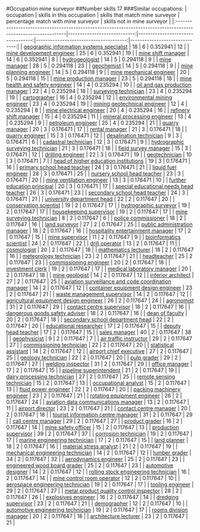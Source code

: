 #Occupation mine surveyor
##Number skills 17
###Similar occupations:
| occupation                                                                                                    |   skills in this occupation |   skills that match mine surveyor |   percentage match with mine surveyor |   skills not in mine surveyor |
|:--------------------------------------------------------------------------------------------------------------|----------------------------:|----------------------------------:|--------------------------------------:|------------------------------:|
| [geographic information systems specialist](geographic_information_systems_specialist.md)                     |                          18 |                                 6 |                              0.352941 |                            12 |
| [mine development engineer](mine_development_engineer.md)                                                     |                          25 |                                 6 |                              0.352941 |                            19 |
| [mine shift manager](mine_shift_manager.md)                                                                   |                          14 |                                 6 |                              0.352941 |                             8 |
| [hydrogeologist](hydrogeologist.md)                                                                           |                          14 |                                 5 |                              0.294118 |                             9 |
| [mine manager](mine_manager.md)                                                                               |                          28 |                                 5 |                              0.294118 |                            23 |
| [geochemist](geochemist.md)                                                                                   |                          14 |                                 5 |                              0.294118 |                             9 |
| [mine planning engineer](mine_planning_engineer.md)                                                           |                          14 |                                 5 |                              0.294118 |                             9 |
| [mine mechanical engineer](mine_mechanical_engineer.md)                                                       |                          20 |                                 5 |                              0.294118 |                            15 |
| [mine production manager](mine_production_manager.md)                                                         |                          23 |                                 5 |                              0.294118 |                            18 |
| [mine health and safety engineer](mine_health_and_safety_engineer.md)                                         |                          14 |                                 4 |                              0.235294 |                            10 |
| [oil and gas production manager](oil_and_gas_production_manager.md)                                           |                          22 |                                 4 |                              0.235294 |                            18 |
| [surveying technician](surveying_technician.md)                                                               |                          23 |                                 4 |                              0.235294 |                            19 |
| [cartographer](cartographer.md)                                                                               |                          16 |                                 4 |                              0.235294 |                            12 |
| [environmental mining engineer](environmental_mining_engineer.md)                                             |                          23 |                                 4 |                              0.235294 |                            19 |
| [mining geotechnical engineer](mining_geotechnical_engineer.md)                                               |                          12 |                                 4 |                              0.235294 |                             8 |
| [mine electrical engineer](mine_electrical_engineer.md)                                                       |                          20 |                                 4 |                              0.235294 |                            16 |
| [refinery shift manager](refinery_shift_manager.md)                                                           |                          15 |                                 4 |                              0.235294 |                            11 |
| [mineral processing engineer](mineral_processing_engineer.md)                                                 |                          13 |                                 4 |                              0.235294 |                             9 |
| [petroleum engineer](petroleum_engineer.md)                                                                   |                          25 |                                 4 |                              0.235294 |                            21 |
| [quarry manager](quarry_manager.md)                                                                           |                          20 |                                 3 |                              0.176471 |                            17 |
| [rental manager](rental_manager.md)                                                                           |                          21 |                                 3 |                              0.176471 |                            18 |
| [quarry engineer](quarry_engineer.md)                                                                         |                          15 |                                 3 |                              0.176471 |                            12 |
| [desalination technician](desalination_technician.md)                                                         |                           9 |                                 3 |                              0.176471 |                             6 |
| [cadastral technician](cadastral_technician.md)                                                               |                          12 |                                 3 |                              0.176471 |                             9 |
| [hydrographic surveying technician](hydrographic_surveying_technician.md)                                     |                          21 |                                 3 |                              0.176471 |                            18 |
| [field survey manager](field_survey_manager.md)                                                               |                          15 |                                 3 |                              0.176471 |                            12 |
| [drilling engineer](drilling_engineer.md)                                                                     |                          22 |                                 3 |                              0.176471 |                            19 |
| [geotechnician](geotechnician.md)                                                                             |                          10 |                                 3 |                              0.176471 |                             7 |
| [head of higher education institutions](head_of_higher_education_institutions.md)                             |                          19 |                                 3 |                              0.176471 |                            16 |
| [primary school head teacher](primary_school_head_teacher.md)                                                 |                          24 |                                 3 |                              0.176471 |                            21 |
| [liquid fuel engineer](liquid_fuel_engineer.md)                                                               |                          28 |                                 3 |                              0.176471 |                            25 |
| [nursery school head teacher](nursery_school_head_teacher.md)                                                 |                          23 |                                 3 |                              0.176471 |                            20 |
| [mine ventilation engineer](mine_ventilation_engineer.md)                                                     |                          13 |                                 3 |                              0.176471 |                            10 |
| [further education principal](further_education_principal.md)                                                 |                          20 |                                 3 |                              0.176471 |                            17 |
| [special educational needs head teacher](special_educational_needs_head_teacher.md)                           |                          26 |                                 3 |                              0.176471 |                            23 |
| [secondary school head teacher](secondary_school_head_teacher.md)                                             |                          24 |                                 3 |                              0.176471 |                            21 |
| [university department head](university_department_head.md)                                                   |                          22 |                                 2 |                              0.117647 |                            20 |
| [conservation scientist](conservation_scientist.md)                                                           |                          19 |                                 2 |                              0.117647 |                            17 |
| [hydrographic surveyor](hydrographic_surveyor.md)                                                             |                          19 |                                 2 |                              0.117647 |                            17 |
| [housekeeping supervisor](housekeeping_supervisor.md)                                                         |                          19 |                                 2 |                              0.117647 |                            17 |
| [mine surveying technician](mine_surveying_technician.md)                                                     |                           8 |                                 2 |                              0.117647 |                             6 |
| [police commissioner](police_commissioner.md)                                                                 |                          18 |                                 2 |                              0.117647 |                            16 |
| [land surveyor](land_surveyor.md)                                                                             |                          27 |                                 2 |                              0.117647 |                            25 |
| [public administration manager](public_administration_manager.md)                                             |                          18 |                                 2 |                              0.117647 |                            16 |
| [hospitality entertainment manager](hospitality_entertainment_manager.md)                                     |                          17 |                                 2 |                              0.117647 |                            15 |
| [mine supervisor](mine_supervisor.md)                                                                         |                          11 |                                 2 |                              0.117647 |                             9 |
| [bioinformatics scientist](bioinformatics_scientist.md)                                                       |                          24 |                                 2 |                              0.117647 |                            22 |
| [drill operator](drill_operator.md)                                                                           |                          13 |                                 2 |                              0.117647 |                            11 |
| [cosmologist](cosmologist.md)                                                                                 |                          20 |                                 2 |                              0.117647 |                            18 |
| [mathematics lecturer](mathematics_lecturer.md)                                                               |                          18 |                                 2 |                              0.117647 |                            16 |
| [meteorology technician](meteorology_technician.md)                                                           |                          23 |                                 2 |                              0.117647 |                            21 |
| [headteacher](headteacher.md)                                                                                 |                          25 |                                 2 |                              0.117647 |                            23 |
| [commissioning engineer](commissioning_engineer.md)                                                           |                          20 |                                 2 |                              0.117647 |                            18 |
| [investment clerk](investment_clerk.md)                                                                       |                          19 |                                 2 |                              0.117647 |                            17 |
| [medical laboratory manager](medical_laboratory_manager.md)                                                   |                          20 |                                 2 |                              0.117647 |                            18 |
| [mine geologist](mine_geologist.md)                                                                           |                          14 |                                 2 |                              0.117647 |                            12 |
| [interior architect](interior_architect.md)                                                                   |                          27 |                                 2 |                              0.117647 |                            25 |
| [aviation surveillance and code coordination manager](aviation_surveillance_and_code_coordination_manager.md) |                          14 |                                 2 |                              0.117647 |                            12 |
| [container equipment design engineer](container_equipment_design_engineer.md)                                 |                          23 |                                 2 |                              0.117647 |                            21 |
| [waste management supervisor](waste_management_supervisor.md)                                                 |                          14 |                                 2 |                              0.117647 |                            12 |
| [agricultural equipment design engineer](agricultural_equipment_design_engineer.md)                           |                          26 |                                 2 |                              0.117647 |                            24 |
| [agronomist](agronomist.md)                                                                                   |                          31 |                                 2 |                              0.117647 |                            29 |
| [contact centre supervisor](contact_centre_supervisor.md)                                                     |                          18 |                                 2 |                              0.117647 |                            16 |
| [dangerous goods safety adviser](dangerous_goods_safety_adviser.md)                                           |                          18 |                                 2 |                              0.117647 |                            16 |
| [dean of faculty](dean_of_faculty.md)                                                                         |                          20 |                                 2 |                              0.117647 |                            18 |
| [secondary school department head](secondary_school_department_head.md)                                       |                          22 |                                 2 |                              0.117647 |                            20 |
| [educational researcher](educational_researcher.md)                                                           |                          17 |                                 2 |                              0.117647 |                            15 |
| [deputy head teacher](deputy_head_teacher.md)                                                                 |                          17 |                                 2 |                              0.117647 |                            15 |
| [sales manager](sales_manager.md)                                                                             |                          40 |                                 2 |                              0.117647 |                            38 |
| [geophysicist](geophysicist.md)                                                                               |                           9 |                                 2 |                              0.117647 |                             7 |
| [air traffic instructor](air_traffic_instructor.md)                                                           |                          29 |                                 2 |                              0.117647 |                            27 |
| [commissioning technician](commissioning_technician.md)                                                       |                          22 |                                 2 |                              0.117647 |                            20 |
| [statistical assistant](statistical_assistant.md)                                                             |                          14 |                                 2 |                              0.117647 |                            12 |
| [airport chief executive](airport_chief_executive.md)                                                         |                          27 |                                 2 |                              0.117647 |                            25 |
| [geology technician](geology_technician.md)                                                                   |                          22 |                                 2 |                              0.117647 |                            20 |
| [pulp grader](pulp_grader.md)                                                                                 |                          29 |                                 2 |                              0.117647 |                            27 |
| [welding inspector](welding_inspector.md)                                                                     |                          31 |                                 2 |                              0.117647 |                            29 |
| [office manager](office_manager.md)                                                                           |                          17 |                                 2 |                              0.117647 |                            15 |
| [pipeline superintendent](pipeline superintendent.md)                                                         |                          21 |                                 2 |                              0.117647 |                            19 |
| [dairy processing technician](dairy_processing_technician.md)                                                 |                          27 |                                 2 |                              0.117647 |                            25 |
| [remote sensing technician](remote_sensing_technician.md)                                                     |                          15 |                                 2 |                              0.117647 |                            13 |
| [occupational analyst](occupational_analyst.md)                                                               |                          15 |                                 2 |                              0.117647 |                            13 |
| [fluid power engineer](fluid_power_engineer.md)                                                               |                          22 |                                 2 |                              0.117647 |                            20 |
| [packing machinery engineer](packing_machinery_engineer.md)                                                   |                          23 |                                 2 |                              0.117647 |                            21 |
| [rotating equipment engineer](rotating_equipment_engineer.md)                                                 |                          26 |                                 2 |                              0.117647 |                            24 |
| [aviation data communications manager](aviation_data_communications_manager.md)                               |                          13 |                                 2 |                              0.117647 |                            11 |
| [airport director](airport_director.md)                                                                       |                          23 |                                 2 |                              0.117647 |                            21 |
| [contact centre manager](contact_centre_manager.md)                                                           |                          20 |                                 2 |                              0.117647 |                            18 |
| [tourist information centre manager](tourist_information_centre_manager.md)                                   |                          31 |                                 2 |                              0.117647 |                            29 |
| [call centre manager](call_centre_manager.md)                                                                 |                          29 |                                 2 |                              0.117647 |                            27 |
| [product grader](product_grader.md)                                                                           |                          16 |                                 2 |                              0.117647 |                            14 |
| [mine safety officer](mine_safety_officer.md)                                                                 |                          15 |                                 2 |                              0.117647 |                            13 |
| [production supervisor](production_supervisor.md)                                                             |                          39 |                                 2 |                              0.117647 |                            37 |
| [corrosion technician](corrosion_technician.md)                                                               |                          19 |                                 2 |                              0.117647 |                            17 |
| [marine engineering technician](marine_engineering_technician.md)                                             |                          17 |                                 2 |                              0.117647 |                            15 |
| [land planner](land_planner.md)                                                                               |                          18 |                                 2 |                              0.117647 |                            16 |
| [material stress analyst](material_stress_analyst.md)                                                         |                          21 |                                 2 |                              0.117647 |                            19 |
| [mechanical engineering technician](mechanical_engineering_technician.md)                                     |                          14 |                                 2 |                              0.117647 |                            12 |
| [lumber grader](lumber_grader.md)                                                                             |                          34 |                                 2 |                              0.117647 |                            32 |
| [aerodynamics engineer](aerodynamics_engineer.md)                                                             |                          25 |                                 2 |                              0.117647 |                            23 |
| [engineered wood board grader](engineered_wood_board_grader.md)                                               |                          25 |                                 2 |                              0.117647 |                            23 |
| [automotive designer](automotive_designer.md)                                                                 |                          14 |                                 2 |                              0.117647 |                            12 |
| [rolling stock engineering technician](rolling_stock_engineering_technician.md)                               |                          16 |                                 2 |                              0.117647 |                            14 |
| [mine control room operator](mine_control_room_operator.md)                                                   |                          12 |                                 2 |                              0.117647 |                            10 |
| [aerospace engineering technician](aerospace_engineering_technician.md)                                       |                          19 |                                 2 |                              0.117647 |                            17 |
| [tooling engineer](tooling_engineer.md)                                                                       |                          29 |                                 2 |                              0.117647 |                            27 |
| [metal product quality control inspector](metal_product_quality_control_inspector.md)                         |                          28 |                                 2 |                              0.117647 |                            26 |
| [explosives engineer](explosives_engineer.md)                                                                 |                          16 |                                 2 |                              0.117647 |                            14 |
| [dredging supervisor](dredging_supervisor.md)                                                                 |                          23 |                                 2 |                              0.117647 |                            21 |
| [demographer](demographer.md)                                                                                 |                          12 |                                 2 |                              0.117647 |                            10 |
| [automotive engineering technician](automotive_engineering_technician.md)                                     |                          19 |                                 2 |                              0.117647 |                            17 |
| [rooms division manager](rooms_division_manager.md)                                                           |                          20 |                                 2 |                              0.117647 |                            18 |
| [architecture lecturer](architecture_lecturer.md)                                                             |                          23 |                                 2 |                              0.117647 |                            21 |
